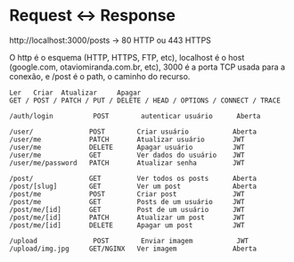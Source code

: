 # Request <-> Response

http://localhost:3000/posts -> 80 HTTP ou 443 HTTPS

O http é o esquema (HTTP, HTTPS, FTP, etc), localhost é o host (google.com,
otaviomiranda.com.br, etc), 3000 é a porta TCP usada para a conexão, e /post é o
path, o caminho do recurso.

```
Ler   Criar  Atualizar     Apagar
GET / POST / PATCH / PUT / DELETE / HEAD / OPTIONS / CONNECT / TRACE

/auth/login          POST        autenticar usuário      Aberta

/user/              POST        Criar usuário           Aberta
/user/me            PATCH       Atualizar usuário       JWT
/user/me            DELETE      Apagar usuário          JWT
/user/me            GET         Ver dados do usuário    JWT
/user/me/password   PATCH       Atualizar senha         JWT

/post/              GET         Ver todos os posts      Aberta
/post/[slug]        GET         Ver um post             Aberta
/post/me            POST        Criar post              JWT
/post/me            GET         Posts de um usuário     JWT
/post/me/[id]       GET         Post de um usuário      JWT
/post/me/[id]       PATCH       Atualizar um post       JWT
/post/me/[id]       DELETE      Apagar um post          JWT

/upload              POST        Enviar imagem           JWT
/upload/img.jpg     GET/NGINX   Ver imagem              Aberta
```
